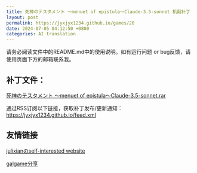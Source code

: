 ```yaml
---
title: 死神のテスタメント ～menuet of epistula～Claude-3.5-sonnet 机翻补丁
layout: post
permalink: https://jyxjyx1234.github.io/games/20
date: 2024-07-05 04:12:50 +0800
categories: AI translation
---
```



请务必阅读文件中的README.md中的使用说明。如有运行问题 or bug反馈，请使用页面下方的邮箱联系我。

## 补丁文件：

[死神のテスタメント ～menuet of epistula～Claude-3.5-sonnet.rar](../resources/%E6%AD%BB%E7%A5%9E%E3%81%AE%E3%83%86%E3%82%B9%E3%82%BF%E3%83%A1%E3%83%B3%E3%83%88%20%EF%BD%9Emenuet%20of%20epistula%EF%BD%9EClaude-3.5-sonnet.rar)

 

通过RSS订阅以下链接，获取补丁发布/更新通知：https://jyxjyx1234.github.io/feed.xml

## 友情链接

[julixianのself-interested website](https://julixian-siw.worldsystem.top/) 

[galgame分享](https://t.me/galgpt)